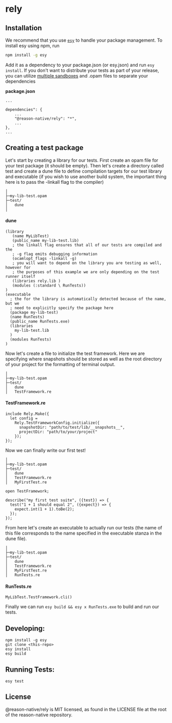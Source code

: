 # rely

## Installation

We recommend that you use [`esy`](https://esy.sh/) to handle your package management. To install esy using npm, run
```bash
npm install -g esy
```

Add it as a dependency to your package.json (or esy.json) and run ```esy install```. If you don't want to distribute your tests as part of your release, you can utilize  [multiple sandboxes](https://esy.sh/docs/en/multiple-sandboxes.html) and .opam files to separate your dependencies

**package.json**
```
...

dependencies": {
    ...
    "@reason-native/rely": "*",
    ...
},
...
```
## Creating a test package

Let's start by creating a library for our tests. First create an opam file for your test package (it should be empty). Then let's create a directory called test and create a dune file to define compilation targets for our test library and executable (if you wish to use another build system, the important thing here is to pass the -linkall flag to the compiler)
```
│
├─my-lib-test.opam
├─test/
│   dune
│
```

#### dune
```
(library
   (name MyLibTest)
   (public_name my-lib-test.lib)
   ; the linkall flag ensures that all of our tests are compiled and the
   ; -g flag emits debugging information
   (ocamlopt_flags -linkall -g)
   ; you will want to depend on the library you are testing as well, however for
   ; the purposes of this example we are only depending on the test runner itself
   (libraries rely.lib )
   (modules (:standard \ RunTests))
)
(executable
  ; the for the library is automatically detected because of the name, but we
  ; need to explicitly specify the package here
  (package my-lib-test)
  (name RunTests)
  (public_name RunTests.exe)
  (libraries
    my-lib-test.lib
  )
  (modules RunTests)
)
```

Now let's create a file to initialize the test framework. Here we are specifying where snapshots should be stored as well as the root directory of your project for the formatting of terminal output.
```
│
├─my-lib-test.opam
├─test/
│   dune
│   TestFramework.re
```

#### TestFramework.re
```reason
include Rely.Make({
  let config =
    Rely.TestFrameworkConfig.initialize({
      snapshotDir: "path/to/test/lib/__snapshots__",
      projectDir: "path/to/your/project"
    });
});
```

Now we can finally write our first test!
```
│
├─my-lib-test.opam
├─test/
│   dune
│   TestFramework.re
│   MyFirstTest.re
```

```reason
open TestFramework;

describe("my first test suite", ({test}) => {
  test("1 + 1 should equal 2", ({expect}) => {
    expect.int(1 + 1).toBe(2);
  });
});
```

From here let's create an executable to actually run our tests (the name of this file corresponds to the name specified in the executable stanza in the dune file).
```
│
├─my-lib-test.opam
├─test/
│   dune
│   TestFramework.re
│   MyFirstTest.re
│   RunTests.re
```

#### RunTests.re
```reason
MyLibTest.TestFramework.cli()
```

Finally we can run `esy build && esy x RunTests.exe` to build and run our tests.

## Developing:

```
npm install -g esy
git clone <this-repo>
esy install
esy build
```

## Running Tests:

```
esy test
```

## License
@reason-native/rely is MIT licensed, as found in the LICENSE file at the root of the reason-native repository.

